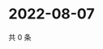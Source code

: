 # 2022-08-07

共 0 条

<!-- BEGIN WEIBO -->
<!-- 最后更新时间 Sun Aug 07 2022 23:15:49 GMT+0800 (China Standard Time) -->

<!-- END WEIBO -->
